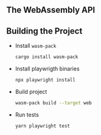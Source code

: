 ## The WebAssembly API

## Building the Project

- Install `wasm-pack`

  ```bash
  cargo install wasm-pack
  ```

- Install playwrigth binaries

  ```bash
  npx playwright install
  ```

- Build project

  ```bash
  wasm-pack build --target web
  ```

- Run tests

  ```bash
  yarn playwright test
  ```

